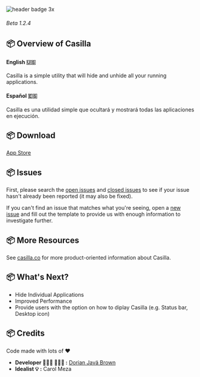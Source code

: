 <!--![header 2x](https://user-images.githubusercontent.com/19171147/31974535-4129202e-b8fa-11e7-8f0e-d81e624e013a.png) -->

![header badge 3x](https://user-images.githubusercontent.com/19171147/37039989-cb9dc3ec-2126-11e8-826d-dba471614d97.png)
###### Beta 1.2.4
## 📦  Overview of Casilla 

#### English 🇺🇸
Casilla is a simple utility that will hide and unhide all your running applications.

#### Español 🇪🇸
Casilla es una utilidad simple que ocultará y mostrará todas las aplicaciones en ejecución.


## 📦  Download

[App Store](https://itunes.apple.com/us/app/casilla/id1347734216?mt=12&ref=producthunt)


##  📦  Issues
First, please search the [open issues](https://github.com/ZEUSOFCS/Casilla/issues?q=is%3Aopen)
and [closed issues](https://github.com/ZEUSOFCS/Casilla/issues?q=is%3Aclosed)
to see if your issue hasn't already been reported (it may also be fixed).

If you can't find an issue that matches what you're seeing, open a [new issue](https://github.com/ZEUSOFCS/Casilla/issues)
and fill out the template to provide us with enough information to investigate
further.

## 📦  More Resources

See [casilla.co](http://casilla.co) for more product-oriented
information about Casilla.


## 📦  What's Next?
- Hide Individual Applications
- Improved Performance
- Provide users with the option on how to diplay Casilla (e.g. Status bar, Desktop icon)


## 📦 Credits
 Code made with lots of ♥️ 
  - **Developer   👨🏽‍💻  👨🏽‍🎨 :** [Dorian Javä Brown](www.dorianbrown.me) 
  - **Idealist 💡 :** Carol Meza

<!--## 📦  License -->

**[](LICENSE)**
